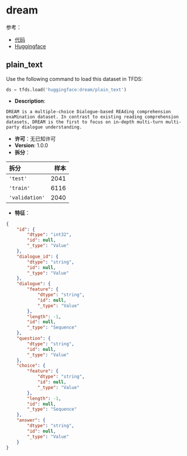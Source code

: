 # dream

参考：

- [代码](https://github.com/huggingface/datasets/blob/master/datasets/dream)
- [Huggingface](https://huggingface.co/datasets/dream)

## plain_text

Use the following command to load this dataset in TFDS:

```python
ds = tfds.load('huggingface:dream/plain_text')
```

- **Description**:

```
DREAM is a multiple-choice Dialogue-based REAding comprehension exaMination dataset. In contrast to existing reading comprehension datasets, DREAM is the first to focus on in-depth multi-turn multi-party dialogue understanding.
```

- **许可**：无已知许可
- **Version**: 1.0.0
- **拆分**：

拆分 | 样本
:-- | --:
`'test'` | 2041
`'train'` | 6116
`'validation'` | 2040

- **特征**：

```json
{
    "id": {
        "dtype": "int32",
        "id": null,
        "_type": "Value"
    },
    "dialogue_id": {
        "dtype": "string",
        "id": null,
        "_type": "Value"
    },
    "dialogue": {
        "feature": {
            "dtype": "string",
            "id": null,
            "_type": "Value"
        },
        "length": -1,
        "id": null,
        "_type": "Sequence"
    },
    "question": {
        "dtype": "string",
        "id": null,
        "_type": "Value"
    },
    "choice": {
        "feature": {
            "dtype": "string",
            "id": null,
            "_type": "Value"
        },
        "length": -1,
        "id": null,
        "_type": "Sequence"
    },
    "answer": {
        "dtype": "string",
        "id": null,
        "_type": "Value"
    }
}
```
